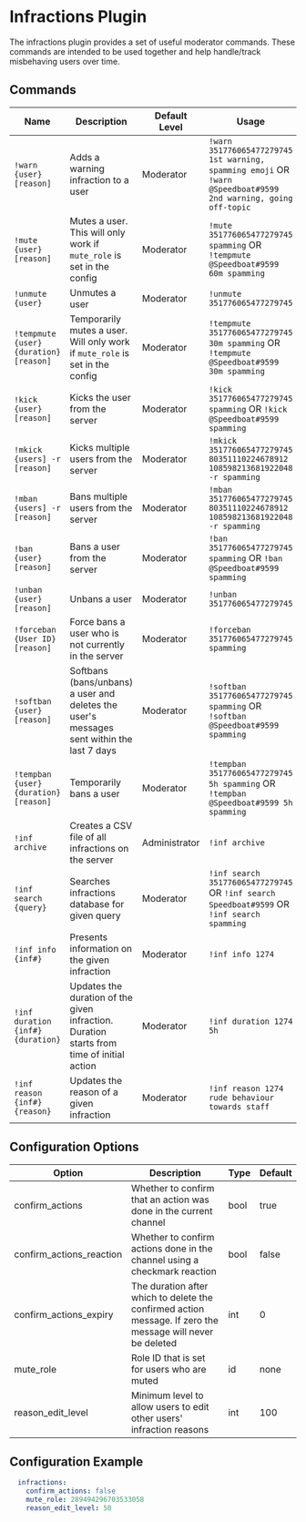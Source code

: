 # Infractions Plugin

The infractions plugin provides a set of useful moderator commands. These commands are intended to be used together and help handle/track misbehaving users over time.

## Commands

| Name | Description | Default Level | Usage |
|------|-------------|---------------|-------|
| `!warn {user} [reason]` | Adds a warning infraction to a user | Moderator | `!warn 351776065477279745 1st warning, spamming emoji` OR `!warn @Speedboat#9599 2nd warning, going off-topic` |
| `!mute {user} [reason]` | Mutes a user. This will only work if `mute_role` is set in the config | Moderator | `!mute 351776065477279745 spamming` OR  `!tempmute @Speedboat#9599 60m spamming` |
| `!unmute {user}` | Unmutes a user | Moderator | `!unmute 351776065477279745` |
| `!tempmute {user} {duration} [reason]` | Temporarily mutes a user. Will only work if `mute_role` is set in the config | Moderator | `!tempmute 351776065477279745 30m spamming` OR `!tempmute @Speedboat#9599 30m spamming` |
| `!kick {user} [reason]` | Kicks the user from the server | Moderator | `!kick 351776065477279745 spamming` OR `!kick @Speedboat#9599 spamming` |
| `!mkick {users] -r [reason]` | Kicks multiple users from the server | Moderator | `!mkick 351776065477279745 80351110224678912 108598213681922048 -r spamming` |
| `!mban {users] -r [reason]` | Bans multiple users from the server | Moderator | `!mban 351776065477279745 80351110224678912 108598213681922048 -r spamming` |
| `!ban {user} [reason]` | Bans a user from the server | Moderator | `!ban 351776065477279745 spamming` OR `!ban @Speedboat#9599 spamming` |
| `!unban {user} [reason]` | Unbans a user | Moderator | `!unban 351776065477279745` |
| `!forceban {User ID} [reason]` | Force bans a user who is not currently in the server | Moderator | `!forceban 351776065477279745 spamming` |
| `!softban {user} [reason]` | Softbans (bans/unbans) a user and deletes the user's messages sent within the last 7 days | Moderator | `!softban 351776065477279745 spamming` OR `!softban @Speedboat#9599 spamming` |
| `!tempban {user} {duration} [reason]` | Temporarily bans a user | Moderator | `!tempban 351776065477279745 5h spamming` OR `!tempban @Speedboat#9599 5h spamming` |
| `!inf archive` | Creates a CSV file of all infractions on the server | Administrator | `!inf archive` |
| `!inf search {query}` | Searches infractions database for given query | Moderator | `!inf search 351776065477279745` OR `!inf search Speedboat#9599` OR `!inf search spamming`
| `!inf info {inf#}` | Presents information on the given infraction | Moderator | `!inf info 1274`
| `!inf duration {inf#} {duration}` | Updates the duration of the given infraction. Duration starts from time of initial action | Moderator | `!inf duration 1274 5h` |
| `!inf reason {inf#} {reason}` | Updates the reason of a given infraction | Moderator | `!inf reason 1274 rude behaviour towards staff` |

## Configuration Options

| Option | Description | Type | Default |
|--------|-------------|------|---------|
| confirm\_actions | Whether to confirm that an action was done in the current channel | bool | true |
| confirm\_actions\_reaction | Whether to confirm actions done in the channel using a checkmark reaction | bool | false |
| confirm\_actions\_expiry | The duration after which to delete the confirmed action message. If zero the message will never be deleted | int | 0 |
| mute\_role| Role ID that is set for users who are muted | id | none |
| reason\_edit\_level | Minimum level to allow users to edit other users' infraction reasons | int | 100 |

## Configuration Example

```yml
  infractions:
    confirm_actions: false
    mute_role: 289494296703533058
    reason_edit_level: 50
```
